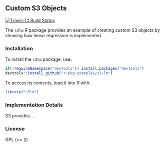 ## Custom S3 Objects

[![Travis-CI Build Status](https://travis-ci.org/r-pkg-examples/s3-lm.svg?branch=master)](https://travis-ci.org/r-pkg-examples/s3-lm)

The `s3lm` _R_ package provides an example of creating custom S3 objects by
showing how linear regression is implemented.

### Installation

To install the `s3lm` package, use:

```r
if(!requireNamespace("devtools")) install.packages("devtools")
devtools::install_github("r-pkg-examples/s3-lm")
```

To access its contents, load it into _R_ with:

```r
library("s3lm")
```

### Implementation Details

S3 provides ... 

### License

GPL (\>= 2)